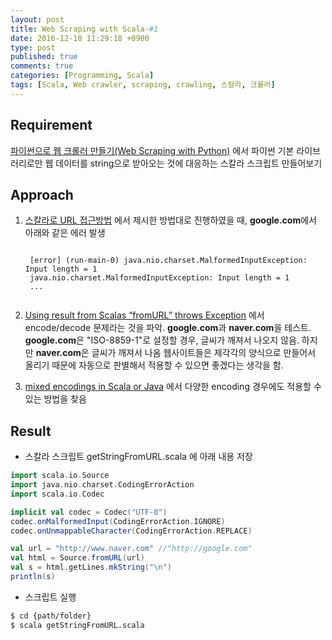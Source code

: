 ```yaml
---
layout: post
title: Web Scraping with Scala-#1
date: 2016-12-10 11:29:18 +0900
type: post
published: true
comments: true
categories: [Programming, Scala]
tags: [Scala, Web crawler, scraping, crawling, 스칼라, 크롤러]
---
```


## Requirement
[파이썬으로 웹 크롤러 만들기(Web Scraping with Python)](http://www.hanbit.co.kr/store/books/look.php?p_code=B7159663510)
에서 파이썬 기본 라이브러리로만 웹 데이터를 string으로 받아오는 것에 대응하는 스칼라 스크립트 만들어보기

## Approach
1. [스칼라로 URL 접근방법](http://alvinalexander.com/scala/scala-how-to-download-url-contents-to-string-file)
에서 제시한 방법대로 진행하였을 때, **google.com**에서 아래와 같은 에러 발생
    <div class="language-bash highlighter-rouge"><pre class="highlight"><code>
    [error] (run-main-0) java.nio.charset.MalformedInputException: Input length = 1
    java.nio.charset.MalformedInputException: Input length = 1
    ...
    </code></pre></div>


2. [Using result from Scalas “fromURL” throws Exception](http://stackoverflow.com/questions/29987146/using-result-from-scalas-fromurl-throws-exception)
에서 encode/decode 문제라는 것을 파악. 
**google.com**과 **naver.com**을 테스트. 
**google.com**은 "ISO-8859-1"로 설정할 경우, 글씨가 깨져서 나오지 않음. 하지만 **naver.com**은 글씨가 깨져서 나옴
웹사이트들은 제각각의 양식으로 만들어서 올리기 때문에 자동으로 판별해서 적용할 수 있으면 좋겠다는 생각을 함.

3. [mixed encodings in Scala or Java](http://stackoverflow.com/questions/13625024/how-to-read-a-text-file-with-mixed-encodings-in-scala-or-java)
에서 다양한 encoding 경우에도 적용할 수 있는 방법을 찾음


## Result
- 스칼라 스크립트
getStringFromURL.scala 에 아래 내용 저장

```scala
import scala.io.Source
import java.nio.charset.CodingErrorAction
import scala.io.Codec

implicit val codec = Codec("UTF-8")
codec.onMalformedInput(CodingErrorAction.IGNORE)
codec.onUnmappableCharacter(CodingErrorAction.REPLACE)

val url = "http://www.naver.com" //"http://google.com"
val html = Source.fromURL(url)
val s = html.getLines.mkString("\n")
println(s)
```

- 스크립트 실행

```bash
$ cd {path/folder}
$ scala getStringFromURL.scala
```